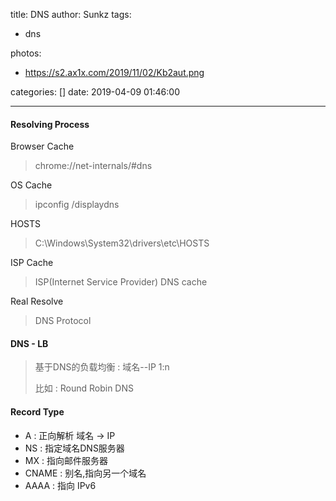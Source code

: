 title: DNS
author: Sunkz
tags:
  - dns

photos:

- https://s2.ax1x.com/2019/11/02/Kb2aut.png

categories: []
date: 2019-04-09 01:46:00

---
#### Resolving Process

Browser Cache

> chrome://net-internals/#dns

OS Cache

> ipconfig /displaydns

HOSTS

> C:\Windows\System32\drivers\etc\HOSTS

ISP Cache

> ISP(Internet Service Provider) DNS cache

Real Resolve

> DNS Protocol

#### DNS - LB

> 基于DNS的负载均衡  : 域名--IP   1:n
>
> 比如 : Round Robin DNS 

#### Record Type

- A : 正向解析 域名 -> IP
- NS : 指定域名DNS服务器
- MX : 指向邮件服务器
- CNAME : 别名,指向另一个域名
- AAAA : 指向 IPv6


